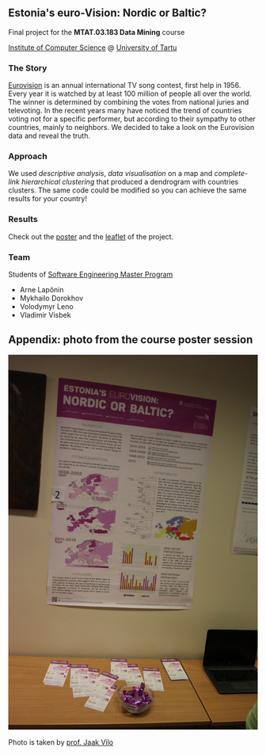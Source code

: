 Estonia's euro-Vision: Nordic or Baltic?
-
Final project for the **MTAT.03.183 Data Mining** course

[Institute of Computer Science](http://www.cs.ut.ee/en) @ 
[University of Tartu](http://www.ut.ee/en)

### The Story

[Eurovision](https://en.wikipedia.org/wiki/Eurovision_Song_Contest) is an annual international TV song contest, first help in 1956. Every year it is watched by at least 100 million of people all over the world. The winner is determined by combining the votes from national juries and televoting. In the recent years many have noticed the trend of countries voting not for a specific performer, but according to their sympathy to other countries, mainly to neighbors. We decided to take a look on the Eurovision data and reveal the truth.

### Approach

We used *descriptive analysis*, *data visualisation* on a map and *complete-link hierarchical clustering* that produced a dendrogram with countries clusters. The same code could be modified so you can achieve the same results for your country!

### Results

Check out the [poster](img/Project_Poster.png) and the [leaflet](img/Project_Leaflet.png) of the project.

### Team
Students of [Software Engineering Master Program](http://software.cs.ut.ee/)
* Arne Lapõnin
* Mykhailo Dorokhov
* Volodymyr Leno
* Vladimir Visbek

Appendix: photo from the course poster session
-
![alt text](img/Poster_Session.jpg)

Photo is taken by [prof. Jaak Vilo](http://biit.cs.ut.ee/~vilo)

